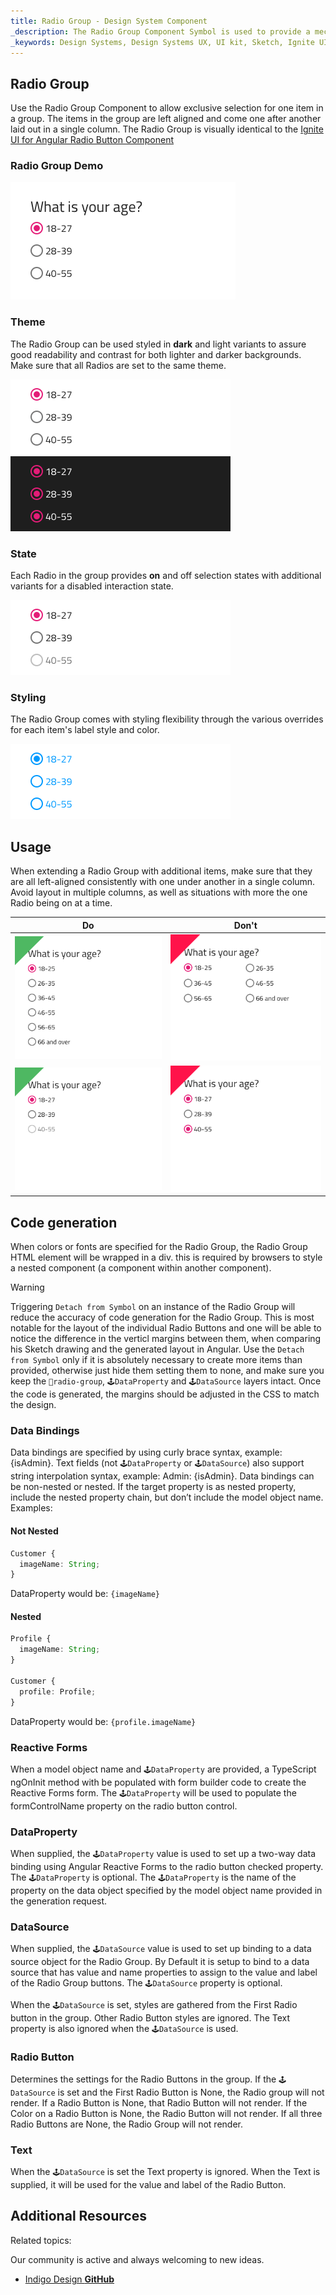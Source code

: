 ```yaml
---
title: Radio Group - Design System Component
_description: The Radio Group Component Symbol is used to provide a mechanism for exclusive selection from a set of available options. 
_keywords: Design Systems, Design Systems UX, UI kit, Sketch, Ignite UI for Angular, Sketch to Angular, Sketch to Angular, Angular, Angular Design System, Export code from Sketch, Design Kits for Angular, Sketch HTML, Sketch to HTML, Sketch UI kits
---
```


## Radio Group

Use the Radio Group Component to allow exclusive selection for one item in a group. The items in the group are left aligned and come one after another laid out in a single column. The Radio Group is visually identical to the [Ignite UI for Angular Radio Button Component](https://www.infragistics.com/products/ignite-ui-angular/angular/components/radio_button.html)

### Radio Group Demo

<img src="../images/radiogroup_demo.png" srcset="../images/radiogroup_demo@2x.png 2x" />

### Theme

The Radio Group can be used styled in **dark** and light variants to assure good readability and contrast for both lighter and darker backgrounds. Make sure that all Radios are set to the same theme.

<img src="../images/radiogroup_dark.png" srcset="../images/radiogroup_dark@2x.png 2x" />
<img src="../images/radiogroup_light.png" srcset="../images/radiogroup_light@2x.png 2x" />

### State

Each Radio in the group provides **on** and off selection states with additional variants for a disabled interaction state.

<img src="../images/radiogroup_states.png" srcset="../images/radiogroup_states@2x.png 2x" />

### Styling

The Radio Group comes with styling flexibility through the various overrides for each item's label style and color.

<img src="../images/radiogroup_styling.png" srcset="../images/radiogroup_styling@2x.png 2x" />

## Usage

When extending a Radio Group with additional items, make sure that they are all left-aligned consistently with one under another in a single column. Avoid layout in multiple columns, as well as situations with more the one Radio being on at a time.

| Do                                                                                     | Don't                                                                                      |
| -------------------------------------------------------------------------------------- | ------------------------------------------------------------------------------------------ |
| <img src="../images/radiogroup_do1.png" srcset="../images/radiogroup_do1@2x.png 2x" /> | <img src="../images/radiogroup_dont1.png" srcset="../images/radiogroup_dont1@2x.png 2x" /> |
| <img src="../images/radiogroup_do2.png" srcset="../images/radiogroup_do2@2x.png 2x" /> | <img src="../images/radiogroup_dont2.png" srcset="../images/radiogroup_dont2@2x.png 2x" /> |

## Code generation

When colors or fonts are specified for the Radio Group, the Radio Group HTML element will be wrapped in a div. this is required by browsers to style a nested component (a component within another component).

> [!WARNING]
> Triggering `Detach from Symbol` on an instance of the Radio Group will reduce the accuracy of code generation for the Radio Group. This is most notable for the layout of the individual Radio Buttons and one will be able to notice the difference in the verticl margins between them, when comparing his Sketch drawing and the generated layout in Angular. Use the `Detach from Symbol` only if it is absolutely necessary to create more items than provided, otherwise just hide them setting them to none, and make sure you keep the `🚫radio-group`, `🕹️DataProperty` and `🕹️DataSource` layers intact. Once the code is generated, the margins should be adjusted in the CSS to match the design.

### Data Bindings

Data bindings are specified by using curly brace syntax, example: {isAdmin}. Text fields (not `🕹️DataProperty` or `🕹️DataSource`) also support string interpolation syntax, example: Admin: {isAdmin}. Data bindings can be non-nested or nested. If the target property is as nested property, include the nested property chain, but don’t include the model object name. Examples:

#### Not Nested

```typescript
Customer {
  imageName: String;
}
```

DataProperty would be: `{imageName}`

#### Nested

```typescript
Profile {
  imageName: String;
}

Customer {
  profile: Profile;
}
```

DataProperty would be: `{profile.imageName}`

### Reactive Forms

When a model object name and `🕹️DataProperty` are provided, a TypeScript ngOnInit method with be populated with form builder code to create the Reactive Forms form. The `🕹️DataProperty` will be used to populate the formControlName property on the radio button control.

### DataProperty

When supplied, the `🕹️DataProperty` value is used to set up a two-way data binding using Angular Reactive Forms to the radio button checked property. The `🕹️DataProperty` is optional. The `🕹️DataProperty` is the name of the property on the data object specified by the model object name provided in the generation request.

### DataSource

When supplied, the `🕹️DataSource` value is used to set up binding to a data source object for the Radio Group. By Default it is setup to bind to a data source that has value and name properties to assign to the value and label of the Radio Group buttons. The `🕹️DataSource` property is optional.

When the `🕹️DataSource` is set, styles are gathered from the First Radio button in the group. Other Radio Button styles are ignored. The Text property is also ignored when the `🕹️DataSource` is used.

### Radio Button

Determines the settings for the Radio Buttons in the group. If the `🕹️DataSource` is set and the First Radio Button is None, the Radio group will not render. If a Radio Button is None, that Radio Button will not render. If the Color on a Radio Button is None, the Radio Button will not render. If all three Radio Buttons are None, the Radio Group will not render.

### Text

When the `🕹️DataSource` is set the Text property is ignored. When the Text is supplied, it will be used for the value and label of the Radio Button.

## Additional Resources

Related topics:

Our community is active and always welcoming to new ideas.

- [Indigo Design **GitHub**](https://github.com/IgniteUI/design-system-docfx)
